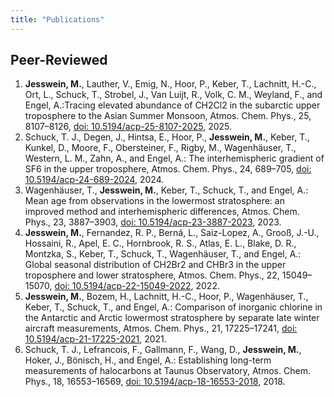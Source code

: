 ```yaml
---
title: "Publications"
---
```


## Peer-Reviewed

1. **Jesswein, M.**, Lauther, V., Emig, N., Hoor, P., Keber, T., Lachnitt, H.-C., Ort, L., Schuck, T., Strobel, J., Van Luijt, R., Volk, C. M., Weyland, F., and Engel, A.:Tracing elevated abundance of CH2Cl2 in the subarctic upper troposphere to the Asian Summer Monsoon, Atmos. Chem. Phys., 25, 8107–8126, [doi: 10.5194/acp-25-8107-2025](https://doi.org/10.5194/acp-25-8107-2025), 2025.
2. Schuck, T. J., Degen, J., Hintsa, E., Hoor, P., **Jesswein, M.**, Keber, T., Kunkel, D., Moore, F., Obersteiner, F., Rigby, M., Wagenhäuser, T., Western, L. M., Zahn, A., and Engel, A.: The interhemispheric gradient of SF6 in the upper troposphere, Atmos. Chem. Phys., 24, 689–705, [doi: 10.5194/acp-24-689-2024](https://doi.org/10.5194/acp-24-689-2024), 2024.
3. Wagenhäuser, T., **Jesswein, M.**, Keber, T., Schuck, T., and Engel, A.: Mean age from observations in the lowermost stratosphere: an improved method and interhemispheric differences, Atmos. Chem. Phys., 23, 3887–3903, [doi: 10.5194/acp-23-3887-2023](https://doi.org/10.5194/acp-23-3887-2023), 2023.
4. **Jesswein, M.**, Fernandez, R. P., Berná, L., Saiz-Lopez, A., Grooß, J.-U., Hossaini, R., Apel, E. C., Hornbrook, R. S., Atlas, E. L., Blake, D. R., Montzka, S., Keber, T., Schuck, T., Wagenhäuser, T., and Engel, A.: Global seasonal distribution of CH2Br2 and CHBr3 in the upper troposphere and lower stratosphere, Atmos. Chem. Phys., 22, 15049–15070, [doi: 10.5194/acp-22-15049-2022](https://doi.org/10.5194/acp-22-15049-2022), 2022.
5. **Jesswein, M.**, Bozem, H., Lachnitt, H.-C., Hoor, P., Wagenhäuser, T., Keber, T., Schuck, T., and Engel, A.: Comparison of inorganic chlorine in the Antarctic and Arctic lowermost stratosphere by separate late winter aircraft measurements, Atmos. Chem. Phys., 21, 17225–17241, [doi: 10.5194/acp-21-17225-2021](https://doi.org/10.5194/acp-21-17225-2021), 2021.
6. Schuck, T. J., Lefrancois, F., Gallmann, F., Wang, D., **Jesswein, M.**, Hoker, J., Bönisch, H., and Engel, A.: Establishing long-term measurements of halocarbons at Taunus Observatory, Atmos. Chem. Phys., 18, 16553–16569, [doi: 10.5194/acp-18-16553-2018](https://doi.org/10.5194/acp-18-16553-2018), 2018.
